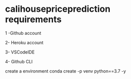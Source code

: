 # calihousepriceprediction requirements

 1 -Github account

 2- Heroku account

 3- VSCodeIDE

 4- Github CLI 
 
 create a environment
 conda create -p venv python==3.7 -y